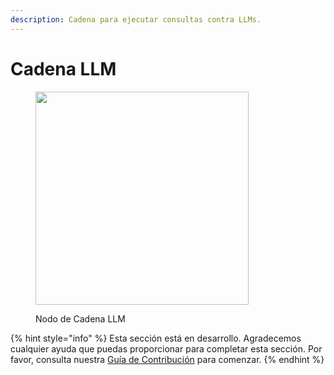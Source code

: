 ```yaml
---
description: Cadena para ejecutar consultas contra LLMs.
---
```


# Cadena LLM

<figure><img src="../../../.gitbook/assets/image (31).png" alt="" width="341"><figcaption><p>Nodo de Cadena LLM</p></figcaption></figure>

{% hint style="info" %}
Esta sección está en desarrollo. Agradecemos cualquier ayuda que puedas proporcionar para completar esta sección. Por favor, consulta nuestra [Guía de Contribución](../../../contributing/) para comenzar.
{% endhint %}
